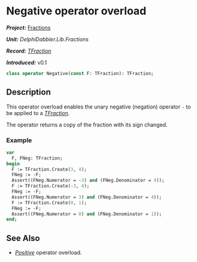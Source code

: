 # Negative operator overload

***Project:*** [Fractions](../API.md)

***Unit:*** _DelphiDabbler.Lib.Fractions_

***Record:*** [_TFraction_](./TFraction.md)

***Introduced:*** v0.1

```pascal
class operator Negative(const F: TFraction): TFraction;
```

## Description

This operator overload enables the unary negative (negation) operator `-` to be applied to a [_TFraction_](./TFraction.md).

The operator returns a copy of the fraction with its sign changed.

### Example

```pascal
var
  F, FNeg: TFraction;
begin
  F := TFraction.Create(3, 4);
  FNeg := -F;
  Assert((FNeg.Numerator = -3) and (FNeg.Denominator = 4));
  F := TFraction.Create(-3, 4);
  FNeg := -F;
  Assert((FNeg.Numerator = 3) and (FNeg.Denominator = 4));
  F := TFraction.Create(0, 1);
  FNeg := -F;
  Assert((FNeg.Numerator = 0) and (FNeg.Denominator = 1));
end;
```

## See Also

* [_Positive_](./TFraction-Positive.md) operator overload.
